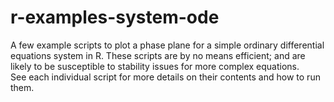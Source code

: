 # r-examples-system-ode
A few example scripts to plot a phase plane for a simple ordinary differential equations system in R.
These scripts are by no means efficient; and are likely to be susceptible to stability issues for more complex equations.  
See each individual script for more details on their contents and how to run them.
